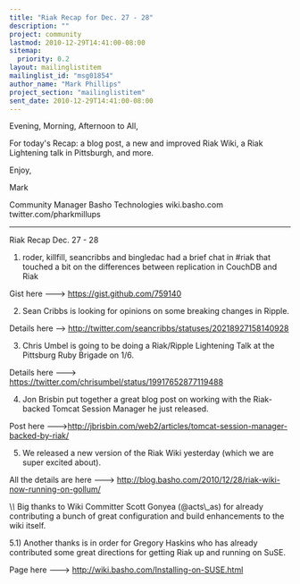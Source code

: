 ```yaml
---
title: "Riak Recap for Dec. 27 - 28"
description: ""
project: community
lastmod: 2010-12-29T14:41:00-08:00
sitemap:
  priority: 0.2
layout: mailinglistitem
mailinglist_id: "msg01854"
author_name: "Mark Phillips"
project_section: "mailinglistitem"
sent_date: 2010-12-29T14:41:00-08:00
---
```



Evening, Morning, Afternoon to All,

For today's Recap: a blog post, a new and improved Riak Wiki, a Riak
Lightening talk in Pittsburgh, and more.

Enjoy,

Mark

Community Manager
Basho Technologies
wiki.basho.com
twitter.com/pharkmillups

----

Riak Recap Dec. 27 - 28


1) roder, killfill, seancribbs and bingledac had a brief chat in #riak
that touched a bit on the differences between replication in CouchDB
and Riak

Gist here ---&gt; https://gist.github.com/759140

2) Sean Cribbs is looking for opinions on some breaking changes in Ripple.

Details here --&gt; http://twitter.com/seancribbs/statuses/20218927158140928

3) Chris Umbel is going to be doing a Riak/Ripple Lightening Talk at
the Pittsburg Ruby Brigade on 1/6.

Details here ---&gt; https://twitter.com/chrisumbel/status/19917652877119488

4) Jon Brisbin put together a great blog post on working with the
Riak-backed Tomcat Session Manager he just released.

Post here 
---&gt;http://jbrisbin.com/web2/articles/tomcat-session-manager-backed-by-riak/

5) We released a new version of the Riak Wiki yesterday (which we are
super excited about).

All the details are here ---&gt;
http://blog.basho.com/2010/12/28/riak-wiki-now-running-on-gollum/

\\*\\* Big thanks to Wiki Committer Scott Gonyea (@acts\\_as) for already
contributing a bunch of great configuration and build enhancements to
the wiki itself.

5.1) Another thanks is in order for Gregory Haskins who has already
contributed some great directions for getting Riak up and running on
SuSE.

Page here ---&gt; http://wiki.basho.com/Installing-on-SUSE.html

